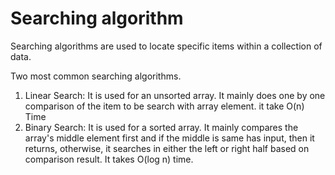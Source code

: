 


# Searching algorithm

Searching algorithms are used to locate specific items within a collection of data. 

Two most common searching algorithms. 
1. Linear Search: It is used for an unsorted array. It mainly does one by one comparison of the item to be search with array element. it take O(n) Time
2. Binary Search: It is used for a sorted array. It mainly compares the array's middle element first and if the middle is same has input, then it returns, otherwise, it searches in either the left or right half based on comparison result. It takes O(log n) time.

